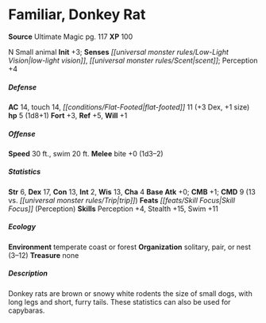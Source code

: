 ﻿---
cssclass: [monsters]
title1: Familiar, Donkey Rat
title2: Donkey Rat
CR: 1/4
sources:
- name: Ultimate Magic
  page: 117
  link: http://paizo.com/pathfinderRPG/v5748btpy8k8r
XP: 100
alignment: N
size: Small
type: animal
initiative:
  bonus: 3
senses:
  low-light vision: true
  scent: true
AC:
  AC: 14
  touch: 14
  flat_footed: 11
  components:
    dex: 3
    size: 1
HP:
  HP: 5
  long: 1d8+1
saves:
  fort: 3
  ref: 5
  will: 1
speeds:
  base: 30
  swim: 20
attacks:
  melee:
  - - text: bite +0 (1d3-2)
      entries:
      - - damage: 1d3-2
      attack: bite
      bonus:
      - 0
ability_scores:
  STR: 6
  DEX: 17
  CON: 13
  INT: 2
  WIS: 13
  CHA: 4
BAB: 0
CMB: 1
CMD: 9
CMD_other: 13 vs. trip
feats:
- name: Skill Focus (Perception)
skills:
  Perception: 4
  Stealth: 15
  Swim: 11
ecology:
  environment: temperate coast or forest
  organization: solitary, pair, or nest (3-12)
  treasure_type: none
desc_long: Donkey rats are brown or snowy white rodents the size of small dogs, with
  long legs and short, furry tails. These statistics can also be used for capybaras.

---

# Familiar, Donkey Rat

**Source** Ultimate Magic pg. 117
**XP** 100

N Small animal
**Init** +3; **Senses** _[[universal monster rules/Low-Light Vision|low-light vision]]_, _[[universal monster rules/Scent|scent]]_; Perception +4

##### Defense

**AC** 14, touch 14, _[[conditions/Flat-Footed|flat-footed]]_ 11 (+3 Dex, +1 size)
**hp** 5 (1d8+1)
**Fort** +3, **Ref** +5, **Will** +1

##### Offense
**Speed** 30 ft., swim 20 ft.
**Melee** bite +0 (1d3–2)

##### Statistics
**Str** 6, **Dex** 17, **Con** 13, **Int** 2, **Wis** 13, **Cha** 4
**Base Atk** +0; **CMB** +1; **CMD** 9 (13 vs. _[[universal monster rules/Trip|trip]]_)
**Feats** _[[feats/Skill Focus|Skill Focus]]_ (Perception)
**Skills** Perception +4, Stealth +15, Swim +11

##### Ecology

**Environment** temperate coast or forest
**Organization** solitary, pair, or nest (3–12)
**Treasure** none

##### Description

Donkey rats are brown or snowy white rodents the size of small dogs, with long legs and short, furry tails. These statistics can also be used for capybaras.